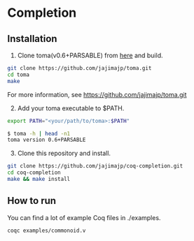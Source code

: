 # Completion

## Installation

1. Clone toma(v0.6+PARSABLE) from [here](https://github.com/jajimajp/toma.git) and build.

```bash
git clone https://github.com/jajimajp/toma.git
cd toma
make
```

For more information, see https://github.com/jajimajp/toma.git

2. Add your toma executable to $PATH.

```bash
export PATH="<your/path/to/toma>:$PATH"
```

```bash
$ toma -h | head -n1
toma version 0.6+PARSABLE
```

3. Clone this repository and install.

```bash
git clone https://github.com/jajimajp/coq-completion.git
cd coq-completion
make && make install
```

## How to run

You can find a lot of example Coq files in ./examples.

```bash
coqc examples/commonoid.v
```
